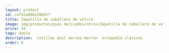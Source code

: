 ```yaml
---
layout: product
id: ca752a08be20b017
title: Zapatilla de caballero de velcro
image: img/productos/pies delicados/otros/Zapatilla de caballero de velcro=34=doble = cutillas azul marino marron  ortopedia clásicos.webp
price: 34
tags: doble 
description:  cutillas azul marino marron  ortopedia clásicos
order: 0
---
```

